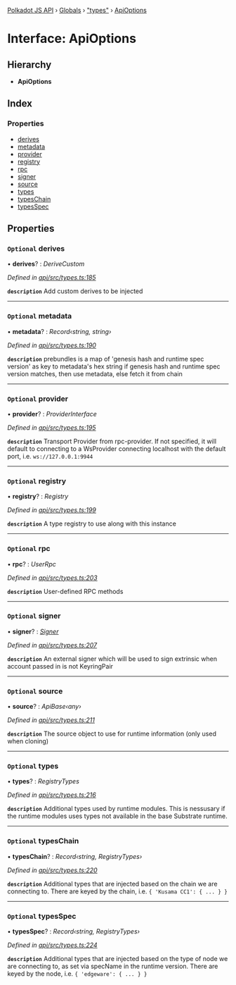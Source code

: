 [Polkadot JS API](../README.md) › [Globals](../globals.md) › ["types"](../modules/_types_.md) › [ApiOptions](_types_.apioptions.md)

# Interface: ApiOptions

## Hierarchy

* **ApiOptions**

## Index

### Properties

* [derives](_types_.apioptions.md#optional-derives)
* [metadata](_types_.apioptions.md#optional-metadata)
* [provider](_types_.apioptions.md#optional-provider)
* [registry](_types_.apioptions.md#optional-registry)
* [rpc](_types_.apioptions.md#optional-rpc)
* [signer](_types_.apioptions.md#optional-signer)
* [source](_types_.apioptions.md#optional-source)
* [types](_types_.apioptions.md#optional-types)
* [typesChain](_types_.apioptions.md#optional-typeschain)
* [typesSpec](_types_.apioptions.md#optional-typesspec)

## Properties

### `Optional` derives

• **derives**? : *DeriveCustom*

*Defined in [api/src/types.ts:185](https://github.com/polkadot-js/api/blob/3a7059459/packages/api/src/types.ts#L185)*

**`description`** Add custom derives to be injected

___

### `Optional` metadata

• **metadata**? : *Record‹string, string›*

*Defined in [api/src/types.ts:190](https://github.com/polkadot-js/api/blob/3a7059459/packages/api/src/types.ts#L190)*

**`description`** prebundles is a map of 'genesis hash and runtime spec version' as key to metadata's hex string
if genesis hash and runtime spec version matches, then use metadata, else fetch it from chain

___

### `Optional` provider

• **provider**? : *ProviderInterface*

*Defined in [api/src/types.ts:195](https://github.com/polkadot-js/api/blob/3a7059459/packages/api/src/types.ts#L195)*

**`description`** Transport Provider from rpc-provider. If not specified, it will default to
connecting to a WsProvider connecting localhost with the default port, i.e. `ws://127.0.0.1:9944`

___

### `Optional` registry

• **registry**? : *Registry*

*Defined in [api/src/types.ts:199](https://github.com/polkadot-js/api/blob/3a7059459/packages/api/src/types.ts#L199)*

**`description`** A type registry to use along with this instance

___

### `Optional` rpc

• **rpc**? : *UserRpc*

*Defined in [api/src/types.ts:203](https://github.com/polkadot-js/api/blob/3a7059459/packages/api/src/types.ts#L203)*

**`description`** User-defined RPC methods

___

### `Optional` signer

• **signer**? : *[Signer](_types_.signer.md)*

*Defined in [api/src/types.ts:207](https://github.com/polkadot-js/api/blob/3a7059459/packages/api/src/types.ts#L207)*

**`description`** An external signer which will be used to sign extrinsic when account passed in is not KeyringPair

___

### `Optional` source

• **source**? : *ApiBase‹any›*

*Defined in [api/src/types.ts:211](https://github.com/polkadot-js/api/blob/3a7059459/packages/api/src/types.ts#L211)*

**`description`** The source object to use for runtime information (only used when cloning)

___

### `Optional` types

• **types**? : *RegistryTypes*

*Defined in [api/src/types.ts:216](https://github.com/polkadot-js/api/blob/3a7059459/packages/api/src/types.ts#L216)*

**`description`** Additional types used by runtime modules. This is nessusary if the runtime modules
uses types not available in the base Substrate runtime.

___

### `Optional` typesChain

• **typesChain**? : *Record‹string, RegistryTypes›*

*Defined in [api/src/types.ts:220](https://github.com/polkadot-js/api/blob/3a7059459/packages/api/src/types.ts#L220)*

**`description`** Additional types that are injected based on the chain we are connecting to. There are keyed by the chain, i.e. `{ 'Kusama CC1': { ... } }`

___

### `Optional` typesSpec

• **typesSpec**? : *Record‹string, RegistryTypes›*

*Defined in [api/src/types.ts:224](https://github.com/polkadot-js/api/blob/3a7059459/packages/api/src/types.ts#L224)*

**`description`** Additional types that are injected based on the type of node we are connecting to, as set via specName in the runtime version. There are keyed by the node, i.e. `{ 'edgeware': { ... } }`
